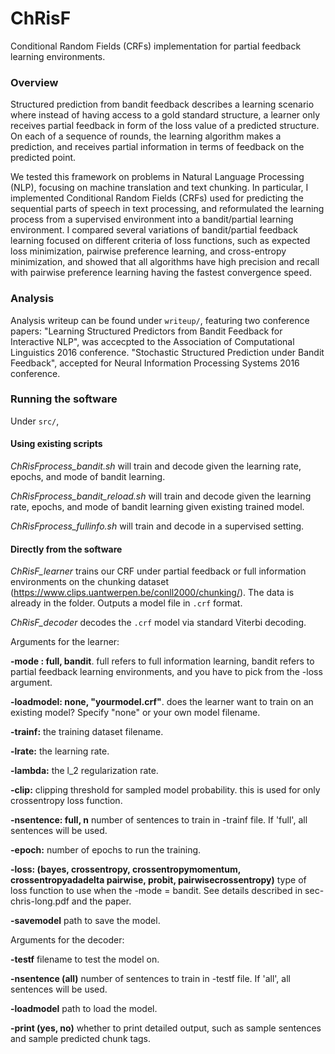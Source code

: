 # ChRisF
Conditional Random Fields (CRFs) implementation for partial feedback learning environments.

### Overview

Structured prediction from bandit feedback describes a learning scenario where instead of having access to a gold standard structure, a learner only receives partial feedback in form of the loss value of a predicted structure. On each of a sequence of rounds, the learning algorithm makes a prediction, and receives partial information in terms of feedback on the predicted point.

We tested this framework on problems in Natural Language Processing (NLP), focusing on machine translation and text chunking. In particular, I implemented Conditional Random Fields (CRFs) used for predicting the sequential parts of speech in text processing, and reformulated the learning process from a supervised environment into a bandit/partial learning environment. I compared several variations of bandit/partial feedback learning focused on different criteria of loss functions, such as expected loss minimization, pairwise preference learning, and cross-entropy minimization, and showed that all algorithms have high precision and recall with pairwise preference learning having the fastest convergence speed. 

### Analysis 

Analysis writeup can be found under `writeup/`, featuring two conference papers: "Learning Structured Predictors from Bandit Feedback for Interactive NLP", was accecpted to the Association of Computational Linguistics 2016 conference. "Stochastic Structured Prediction under Bandit Feedback", accepted for Neural Information Processing Systems 2016 conference.
### Running the software 

Under `src/`, 

#### Using existing scripts

*ChRisFprocess_bandit.sh* will train and decode given the learning rate, epochs, and mode of bandit learning.

*ChRisFprocess_bandit_reload.sh* will train and decode given the learning rate, epochs, and mode of bandit learning given existing trained model.

*ChRisFprocess_fullinfo.sh* will train and decode in a supervised setting.

#### Directly from the software

*ChRisF_learner* trains our CRF under partial feedback or full information environments on the chunking dataset (https://www.clips.uantwerpen.be/conll2000/chunking/). The data is already in the folder. Outputs a model file in `.crf` format. 

*ChRisF_decoder* decodes the `.crf` model via standard Viterbi decoding.

Arguments for the learner:

**-mode : full, bandit**. full refers to full information learning, bandit refers to partial feedback learning environments, and you have to pick from the -loss argument. 

**-loadmodel: none, "yourmodel.crf"**. does the learner want to train on an existing model? Specify "none" or your own model filename. 

**-trainf:** the training dataset filename.

**-lrate:** the learning rate.

**-lambda:** the l_2 regularization rate.

**-clip:** clipping threshold for sampled model probability. this is used for only crossentropy loss function.

**-nsentence: full, n** number of sentences to train in -trainf file. If 'full', all sentences will be used.

**-epoch:** number of epochs to run the training.

**-loss: (bayes, crossentropy, crossentropymomentum, crossentropyadadelta pairwise, probit, pairwisecrossentropy)** type of loss function to use when the -mode = bandit. See details described in sec-chris-long.pdf and the paper.

**-savemodel** path to save the model.

Arguments for the decoder:

**-testf** filename to test the model on.

**-nsentence (all)** number of sentences to train in -testf file. If 'all', all sentences will be used.

**-loadmodel** path to load the model.

**-print (yes, no)** whether to print detailed output, such as sample sentences and sample predicted chunk tags.

